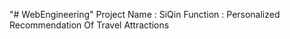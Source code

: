 "# WebEngineering" 
Project Name : SiQin
Function : Personalized Recommendation Of Travel Attractions
